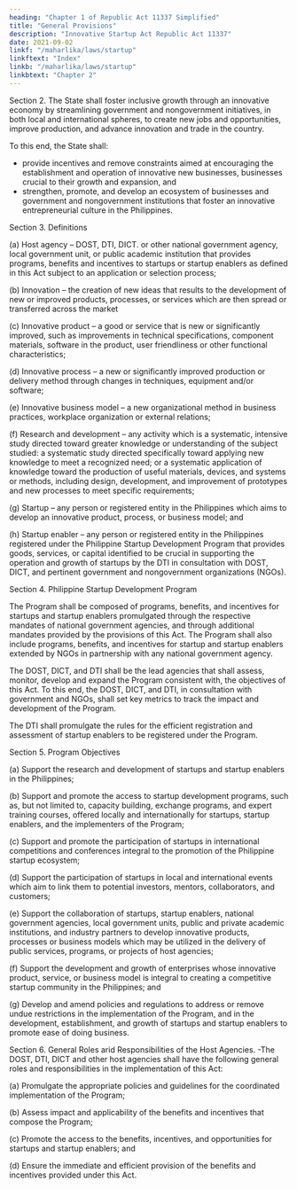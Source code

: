 ```yaml
---
heading: "Chapter 1 of Republic Act 11337 Simplified"
title: "General Provisions"
description: "Innovative Startup Act Republic Act 11337"
date: 2021-09-02
linkf: "/maharlika/laws/startup"
linkftext: "Index"
linkb: "/maharlika/laws/startup"
linkbtext: "Chapter 2"
---
```



<!-- Declaration of Policy.— It is hereby declared the policy of  -->

Section 2. The State shall foster inclusive growth through an innovative economy by streamlining government and nongovernment initiatives, in both local and international spheres, to create new jobs and opportunities, improve production, and advance innovation and trade in the country.

To this end, the State shall:
- provide incentives and remove constraints aimed at encouraging the establishment and operation of innovative new businesses, businesses crucial to their growth and expansion, and 
- strengthen, promote, and develop an ecosystem of businesses and government and nongovernment institutions that foster an innovative entrepreneurial culture in the Philippines.


Section 3. Definitions

(a) Host agency – DOST, DTI, DICT. or other national government agency, local government unit, or public academic institution that provides programs, benefits and incentives to startups or startup enablers as defined in this Act subject to an application or selection process;

(b) Innovation – the creation of new ideas that results to the development of new or improved products, processes, or services which are then spread or transferred across the market

(c) Innovative product – a good or service that is new or significantly improved, such as improvements in technical specifications, component materials, software in the product, user friendliness or other functional characteristics;

(d) Innovative process – a new or significantly improved production or delivery method through changes in techniques, equipment and/or software;

(e) Innovative business model – a new organizational method in business practices, workplace organization or external relations;

(f) Research and development – any activity which is a systematic, intensive study directed toward greater knowledge or understanding of the subject studied: a systematic study directed specifically toward applying new knowledge to meet a recognized need; or a systematic application of knowledge toward the production of useful materials, devices, and systems or methods, including design, development, and improvement of prototypes and new processes to meet specific requirements;

(g) Startup – any person or registered entity in the Philippines which aims to develop an innovative product, process, or business model; and

(h) Startup enabler – any person or registered entity in the Philippines registered under the Philippine Startup Development Program that provides goods, services, or capital identified to be crucial in supporting the operation and growth of startups by the DTI in consultation with DOST, DICT, and pertinent government and nongovernment organizations (NGOs).


Section 4. Philippine Startup Development Program

The Program shall be composed of programs, benefits, and incentives for startups and startup enablers promulgated through the respective mandates of national government agencies, and through additional mandates provided by the provisions of this Act. The Program shall also include programs, benefits, and incentives for startup and startup enablers extended by NGOs in partnership with any national government agency.

The DOST, DICT, and DTI shall be the lead agencies that shall assess, monitor, develop and expand the Program consistent with, the objectives of this Act. To this end, the DOST, DICT, and DTI, in consultation with government and NGOs, shall set key metrics to track the impact and development of the Program.

The DTI shall promulgate the rules for the efficient registration and assessment of startup enablers to be registered under the Program.



Section 5. Program Objectives

(a) Support the research and development of startups and startup enablers in the Philippines;

(b) Support and promote the access to startup development programs, such as, but not limited to, capacity building, exchange programs, and expert training courses, offered locally and internationally for startups, startup enablers, and the implementers of the Program;

(c) Support and promote the participation of startups in international competitions and conferences integral to the promotion of the Philippine startup ecosystem;

(d) Support the participation of startups in local and international events which aim to link them to potential investors, mentors, collaborators, and customers;

(e) Support the collaboration of startups, startup enablers, national government agencies, local government units, public and private academic institutions, and industry partners to develop innovative products, processes or business models which may be utilized in the delivery of public services, programs, or projects of host agencies;

(f) Support the development and growth of enterprises whose innovative product, service, or business model is integral to creating a competitive startup community in the Philippines; and

(g) Develop and amend policies and regulations to address or remove undue restrictions in the implementation of the Program, and in the development, establishment, and growth of startups and startup enablers to promote ease of doing business.

Section 6. General Roles arid Responsibilities of the Host Agencies. -The DOST, DTI, DICT and other host agencies shall have the following general roles and responsibilities in the implementation of this Act:

(a) Promulgate the appropriate policies and guidelines for the coordinated implementation of the Program;

(b) Assess impact and applicability of the benefits and incentives that compose the Program;

(c) Promote the access to the benefits, incentives, and opportunities for startups and startup enablers; and

(d) Ensure the immediate and efficient provision of the benefits and incentives provided under this Act.

